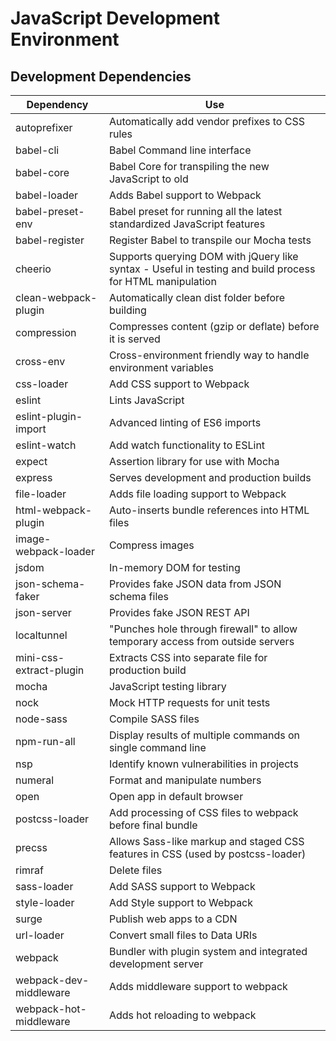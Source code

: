 # JavaScript Development Environment

## Development Dependencies

| **Dependency**              | **Use**                                                                                                   |
| --------------------------- | --------------------------------------------------------------------------------------------------------- |
| autoprefixer                | Automatically add vendor prefixes to CSS rules                                                            |
| babel-cli                   | Babel Command line interface                                                                              |
| babel-core                  | Babel Core for transpiling the new JavaScript to old                                                      |
| babel-loader                | Adds Babel support to Webpack                                                                             |
| babel-preset-env            | Babel preset for running all the latest standardized JavaScript features                                  |
| babel-register              | Register Babel to transpile our Mocha tests                                                               |
| cheerio                     | Supports querying DOM with jQuery like syntax - Useful in testing and build process for HTML manipulation |
| clean-webpack-plugin        | Automatically clean dist folder before building                                                           |
| compression                 | Compresses content (gzip or deflate) before it is served                                                  |
| cross-env                   | Cross-environment friendly way to handle environment variables                                            |
| css-loader                  | Add CSS support to Webpack                                                                                |
| eslint                      | Lints JavaScript                                                                                          |
| eslint-plugin-import        | Advanced linting of ES6 imports                                                                           |
| eslint-watch                | Add watch functionality to ESLint                                                                         |
| expect                      | Assertion library for use with Mocha                                                                      |
| express                     | Serves development and production builds                                                                  |
| file-loader                 | Adds file loading support to Webpack                                                                      |
| html-webpack-plugin         | Auto-inserts bundle references into HTML files                                                            |
| image-webpack-loader        | Compress images                                                                                           |
| jsdom                       | In-memory DOM for testing                                                                                 |
| json-schema-faker           | Provides fake JSON data from JSON schema files                                                            |
| json-server                 | Provides fake JSON REST API                                                                               |
| localtunnel                 | "Punches hole through firewall" to allow temporary access from outside servers                            |
| mini-css-extract-plugin     | Extracts CSS into separate file for production build                                                      |
| mocha                       | JavaScript testing library                                                                                |
| nock                        | Mock HTTP requests for unit tests                                                                         |
| node-sass                   | Compile SASS files                                                                                        |
| npm-run-all                 | Display results of multiple commands on single command line                                               |
| nsp                         | Identify known vulnerabilities in projects                                                                |
| numeral                     | Format and manipulate numbers                                                                             |
| open                        | Open app in default browser                                                                               |
| postcss-loader              | Add processing of CSS files to webpack before final bundle                                                |
| precss                      | Allows Sass-like markup and staged CSS features in CSS (used by postcss-loader)                           |
| rimraf                      | Delete files                                                                                              |
| sass-loader                 | Add SASS support to Webpack                                                                               |
| style-loader                | Add Style support to Webpack                                                                              |
| surge                       | Publish web apps to a CDN                                                                                 |
| url-loader                  | Convert small files to Data URIs                                                                          |
| webpack                     | Bundler with plugin system and integrated development server                                              |
| webpack-dev-middleware      | Adds middleware support to webpack                                                                        |
| webpack-hot-middleware      | Adds hot reloading to webpack                                                                             |
